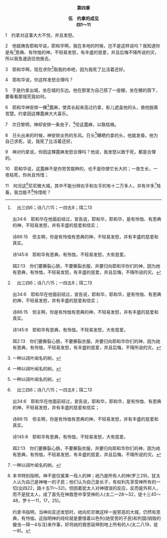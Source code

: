 <p style="text-align:center;font-weight:bold;">第四章</p>

<p style="text-align:center;font-weight:bold;">伍　约拿的成见<br>四1～11</p>

1　约拿对这事大大不悦，并且发怒。

2　他就祷告耶和华说，耶和华啊，我在本地的时候，岂不是这样说吗？我知道你是有[^a]恩典、有怜恤的神，不轻易发怒，有丰盛的慈爱，并且后悔不降所说的灾，所以我急速逃往他施去。

[^a]:　出三四6；诗八六15；一四五8；珥二13<br><br>出34:6　耶和华在他面前经过，宣告说，耶和华，耶和华，是有怜恤、有恩典的神，不轻易发怒，并有丰盛的慈爱和信实；<br><br>诗86:15　但主啊，你是有怜恤有恩典的神，不轻易发怒，并有丰盛的慈爱和真实。<br><br>诗145:8　耶和华有恩典，有怜恤，不轻易发怒，大有慈爱。<br><br>珥2:13　你们要撕裂心肠，不要撕裂衣服，并要归向耶和华你们的神，因为祂有恩典，有怜恤，不轻易发怒，有丰盛的慈爱，并且后悔，不降所说的灾。

3　耶和华啊，现在求你[^a]取我的命吧，因为我死了比活着还好。

[^a]:　王上十九4；民十一15<br><br>王上19:4　自己在旷野走了一日的路程，来到一棵罗腾树下，就坐在那里求死，说，耶和华啊，罢了；求你现在取我的性命，因为我不比我的列祖好。<br><br>民11:15　你这样待我，我若在你眼前蒙恩，求你立时将我杀了，不叫我看见自己的苦楚。

4　耶和华说，你这样发怒合理吗？

5　于是约拿出城，坐在城的东边。他在那里为自己搭了一座棚，坐在棚的荫下，要看看那城究竟如何。

6　耶和华神安排一棵[^1]蓖麻，使其长起来高过约拿，影儿遮盖他的头，救他脱离苦楚。约拿因这棵蓖麻大大喜乐。

[^1]:一种以阔叶闻名的树。

7　次日黎明，神却安排一条虫子，[^1]咬这蓖麻，以致枯槁。

[^1]:直译，击打。

8　日头出来的时候，神安排炎热的东风。日头[^1]曝晒约拿的头，他就发昏。他为自己求死，说，我死了比活着还好。

[^1]:直译，击打。

9　神对约拿说，你因这棵蓖麻发怒合理吗？他说，我发怒以致于死，都是合理的。

10　耶和华说，这蓖麻不是你劳苦栽种的，也不是你使它长大的；一夜生长，一夜枯死，你尚且怜惜；

11　何况这[^a]尼尼微大城，其中不能分辨右手和左手的有十二万多人，并有许多[^1]牲畜，我岂能不[^2]怜惜呢？

[^1]:神怜惜邪恶的外邦城尼尼微，甚至顾到他们的牲畜。

[^2]:本书特别指明，神不是仅属某一班人的神；祂乃是所有人的神(罗三29)。犹太人认为自己是神唯一的子民；他们认为自己是长子，有权利先享受神所有的一切(出四22，路十五11～32)。但因着犹太人对神错误的反应，反而是外邦人，而不是犹太人，成了首先在神救恩中享受神的人(太二一28～32，徒十三45～48，罗十一11，17，25)。<br><br>约拿书指明，当神向亚述发怒时，祂向尼尼微这样一座邪恶的大城，仍然有恩典，有怜恤。这指明神的经纶就是要借着以色列(祂受苦的子民)和列国(销毁的蝗虫—珥一4与注)来作事，好将祂的救恩延伸到地上所有的人(太二八19，徒一8)。

[^a]:　拿一2；三2～3<br><br>拿1:2　你起来往尼尼微大城去，向那城的居民呼喊，因为他们的恶已经达到我面前。<br><br>拿3:2　起来，往尼尼微大城去，向那城的居民宣告我所要吩咐你宣告的话。<br><br>拿3:3　约拿便照耶和华的话起来，往尼尼微去。这尼尼微是极大的城，要三日才能走完。


